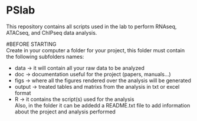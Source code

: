 # PSlab

This repository contains all scripts used in the lab to perform RNAseq, ATACseq, and ChIPseq data analysis.

#BEFORE STARTING <br />
Create in your computer a folder for your project, this folder must contain the following subfolders names: <br />
  * data -> it will contain all your raw data to be analyzed <br />
  * doc -> documentation useful for the project (papers, manuals...) <br />
  * figs -> where all the figures rendered over the analysis will be generated <br />
  * output -> treated tables and matrixs from the analysis in txt or excel format <br />
  * R -> it contains the script(s) used for the analysis <br />
Also, in the folder it can be addedd a README.txt file to add information about the project and analysis performed
